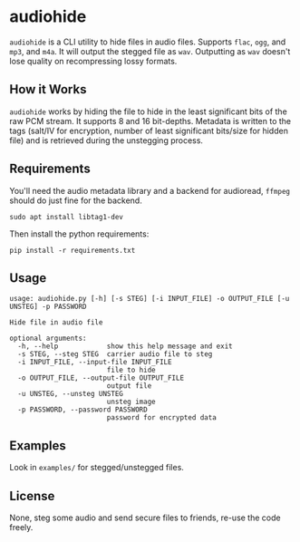 # audiohide

`audiohide` is a CLI utility to hide files in audio files. Supports `flac`, `ogg`, and `mp3`, and `m4a`. It 
will output the stegged file as `wav`. Outputting as `wav` doesn't lose quality on recompressing lossy formats.

## How it Works

`audiohide` works by hiding the file to hide in the least significant bits of the raw PCM stream. It supports 8 and
16 bit-depths. Metadata is written to the tags (salt/IV for encryption, number of least significant bits/size for 
hidden file) and is retrieved during the unstegging process.

## Requirements

You'll need the audio metadata library and a backend for audioread, `ffmpeg` should do just fine for the backend.

`sudo apt install libtag1-dev`

Then install the python requirements:

`pip install -r requirements.txt`

## Usage

```
usage: audiohide.py [-h] [-s STEG] [-i INPUT_FILE] -o OUTPUT_FILE [-u UNSTEG] -p PASSWORD

Hide file in audio file

optional arguments:
  -h, --help            show this help message and exit
  -s STEG, --steg STEG  carrier audio file to steg
  -i INPUT_FILE, --input-file INPUT_FILE
                        file to hide
  -o OUTPUT_FILE, --output-file OUTPUT_FILE
                        output file
  -u UNSTEG, --unsteg UNSTEG
                        unsteg image
  -p PASSWORD, --password PASSWORD
                        password for encrypted data
```

## Examples

Look in `examples/` for stegged/unstegged files.

## License

None, steg some audio and send secure files to friends, re-use the code freely.
